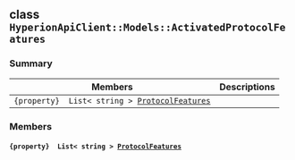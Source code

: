 ## class `HyperionApiClient::Models::ActivatedProtocolFeatures` 

### Summary

 Members                        | Descriptions                                
--------------------------------|---------------------------------------------
`{property}  List< string > `[`ProtocolFeatures`](#class_hyperion_api_client_1_1_models_1_1_activated_protocol_features_1a56f017b2ccd3af7e3f8cba9bde4c37a5) | 

### Members

#### `{property}  List< string > `[`ProtocolFeatures`](#class_hyperion_api_client_1_1_models_1_1_activated_protocol_features_1a56f017b2ccd3af7e3f8cba9bde4c37a5) 

